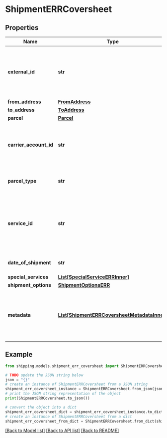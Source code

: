 # ShipmentERRCoversheet


## Properties

Name | Type | Description | Notes
------------ | ------------- | ------------- | -------------
**external_id** | **str** | This is a user-defined value provided by users just for their reference. This is for mapping purpose against each shipment. | [optional] 
**from_address** | [**FromAddress**](FromAddress.md) |  | 
**to_address** | [**ToAddress**](ToAddress.md) |  | 
**parcel** | [**Parcel**](Parcel.md) |  | 
**carrier_account_id** | **str** | A unique identifier associated with the user&#39;s registered USPS account which is used by client users while shipment process. | [optional] 
**parcel_type** | **str** | &gt;-Packaging type varies as per USPS selected services, e.g., LTR, LGENV. | [optional] 
**service_id** | **str** | &gt;-A unique identifier given to the carrier-specific service. ERR supports two services: First Class Mail (FCM) and Priority Mail (PM). | [optional] 
**date_of_shipment** | **str** | The date when shipment gets created. | [optional] 
**special_services** | [**List[SpecialServiceERRInner]**](SpecialServiceERRInner.md) |  | [optional] 
**shipment_options** | [**ShipmentOptionsERR**](ShipmentOptionsERR.md) |  | [optional] 
**metadata** | [**List[ShipmentERRCoversheetMetadataInner]**](ShipmentERRCoversheetMetadataInner.md) | Additional metadata that needs to be stored for this shipment, can be added here. For now, &#x60;costAccountName&#x60; is supported. | [optional] 

## Example

```python
from shipping.models.shipment_err_coversheet import ShipmentERRCoversheet

# TODO update the JSON string below
json = "{}"
# create an instance of ShipmentERRCoversheet from a JSON string
shipment_err_coversheet_instance = ShipmentERRCoversheet.from_json(json)
# print the JSON string representation of the object
print(ShipmentERRCoversheet.to_json())

# convert the object into a dict
shipment_err_coversheet_dict = shipment_err_coversheet_instance.to_dict()
# create an instance of ShipmentERRCoversheet from a dict
shipment_err_coversheet_from_dict = ShipmentERRCoversheet.from_dict(shipment_err_coversheet_dict)
```
[[Back to Model list]](../README.md#documentation-for-models) [[Back to API list]](../README.md#documentation-for-api-endpoints) [[Back to README]](../README.md)


